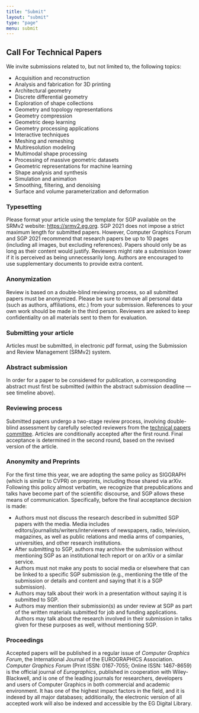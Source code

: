 ```yaml
---
title: "Submit"
layout: "submit"
type: "page"
menu: submit
---
```


## Call For Technical Papers

We invite submissions related to, but not limited to, the following topics:

-  Acquisition and reconstruction
-  Analysis and fabrication for 3D printing
-  Architectural geometry
-  Discrete differential geometry
-  Exploration of shape collections
-  Geometry and topology representations
-  Geometry compression
-  Geometric deep learning
-  Geometry processing applications
-  Interactive techniques
-  Meshing and remeshing
-  Multiresolution modeling
-  Multimodal shape processing
-  Processing of massive geometric datasets
-  Geometric representations for machine learning
-  Shape analysis and synthesis
-  Simulation and animation
-  Smoothing, filtering, and denoising
-  Surface and volume parameterization and deformation

### Typesetting

Please format your article using the template for SGP available on the SRMv2 website: https://srmv2.eg.org. SGP 2021 does not impose a strict maximum length for submitted papers. However, Computer Graphics Forum and SGP 2021 recommend that research papers be up to 10 pages (including all images, but excluding references). Papers should only be as long as their content would justify. Reviewers might rate a submission lower if it is perceived as being unnecessarily long. Authors are encouraged to use supplementary documents to provide extra content.

### Anonymization

Review is based on a double-blind reviewing process, so all submitted papers must be anonymized. Please be sure to remove all personal data (such as authors, affiliations, etc.) from your submission. References to your own work should be made in the third person. Reviewers are asked to keep confidentiality on all materials sent to them for evaluation.

### Submitting your article

Articles must be submitted, in electronic pdf format, using the Submission and Review Management (SRMv2) system.

### Abstract submission

In order for a paper to be considered for publication, a corresponding abstract must first be submitted (within the abstract submission deadline — see timeline above).

### Reviewing process

Submitted papers undergo a two-stage review process, involving double-blind
assessment by carefully selected reviewers from the [technical papers
committee](/organization/#technical-papers-committee). Articles are
conditionally accepted after the first round. Final acceptance is determined in
the second round, based on the revised version of the article.

### Anonymity and Preprints

For the first time this year, we are adopting the same policy as SIGGRAPH (which is similar to CVPR) on preprints, including those shared via arXiv.  Following this policy almost verbatim, we recognize that prepublications and talks have become part of the scientific discourse, and SGP allows these means of communication. Specifically, before the final acceptance decision is made:

- Authors must not discuss the research described in submitted SGP papers with the media. Media includes editors/journalists/writers/interviewers of newspapers, radio, television, magazines, as well as public relations and media arms of companies, universities, and other research institutions.
- After submitting to SGP, authors may archive the submission without mentioning SGP as an institutional tech report or on arXiv or a similar service.
- Authors must not make any posts to social media or elsewhere that can be linked to a specific SGP submission (e.g., mentioning the title of the submission or details and content and saying that it is a SGP submission).
- Authors may talk about their work in a presentation without saying it is submitted to SGP.
- Authors may mention their submission(s) as under review at SGP as part of the written materials submitted for job and funding applications. Authors may talk about the research involved in their submission in talks given for these purposes as well, without mentioning SGP.

### Proceedings

Accepted papers will be published in a regular issue of _Computer Graphics
Forum_, the International Journal of the EUROGRAPHICS Association. _Computer
Graphics Forum_ (Print ISSN: 0167-7055; Online ISSN: 1467-8659) is the official
journal of _Eurographics_, published in cooperation with Wiley-Blackwell, and is
one of the leading journals for researchers, developers and users of Computer
Graphics in both commercial and academic environment. It has one of the highest
impact factors in the field, and it is indexed by all major databases;
additionally, the electronic version of all accepted work will also be indexed
and accessible by the EG Digital Library.
